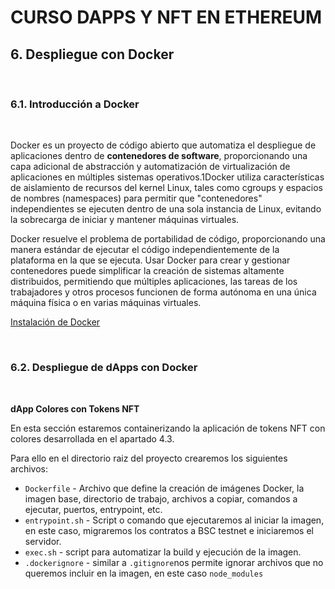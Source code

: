# CURSO DAPPS Y NFT EN ETHEREUM
## 6. Despliegue con Docker

&nbsp;

### 6.1. Introducción a Docker

&nbsp;

Docker es un proyecto de código abierto que automatiza el despliegue de aplicaciones dentro de **contenedores de software**, proporcionando una capa adicional de abstracción y automatización de virtualización de aplicaciones en múltiples sistemas operativos.1​Docker utiliza características de aislamiento de recursos del kernel Linux, tales como cgroups y espacios de nombres (namespaces) para permitir que "contenedores" independientes se ejecuten dentro de una sola instancia de Linux, evitando la sobrecarga de iniciar y mantener máquinas virtuales.

Docker resuelve el problema de portabilidad de código, proporcionando una manera estándar de ejecutar el código independientemente de la plataforma en la que se ejecuta. Usar Docker para crear y gestionar contenedores puede simplificar la creación de sistemas altamente distribuidos, permitiendo que múltiples aplicaciones, las tareas de los trabajadores y otros procesos funcionen de forma autónoma en una única máquina física o en varias máquinas virtuales.

[Instalación de Docker](https://docs.docker.com/install/)

&nbsp;

### 6.2. Despliegue de dApps con Docker

&nbsp;

**dApp Colores con Tokens NFT**

En esta sección estaremos containerizando la aplicación de tokens NFT con colores desarrollada en el apartado 4.3.

Para ello en el directorio raiz del proyecto crearemos los siguientes archivos:
* `Dockerfile` - Archivo que define la creación de imágenes Docker, la imagen base, directorio de trabajo, archivos a copiar, comandos a ejecutar, puertos, entrypoint, etc.
* `entrypoint.sh` - Script o comando que ejecutaremos al iniciar la imagen, en este caso, migraremos los contratos a BSC testnet e iniciaremos el servidor.
* `exec.sh` - script para automatizar la build y ejecución de la imagen.
* `.dockerignore` - similar a `.gitignore`nos permite ignorar archivos que no queremos incluir en la imagen, en este caso `node_modules`